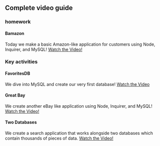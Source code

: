 ## Complete video guide

### homework

#### Bamazon

Today we make a basic Amazon-like application for customers using Node, Inquirer, and MySQL!
[Watch the Video!](https://www.youtube.com/watch?v=oouxVn14qyk)

### Key activities

#### FavoritesDB

We dive into MySQL and create our very first database!
[Watch the Video](https://www.youtube.com/watch?v=5tcyKHHbS7U)

#### Great Bay

We create another eBay like application using Node, Inquirer, and MySQL!
[Watch the Video!](https://www.youtube.com/watch?v=oWMAhTUHMFw)

#### Two Databases

We create a search application that works alongside two databases which contain thousands of pieces of data.
[Watch the Video!](https://www.youtube.com/watch?v=CJDp8W9xIVU)
